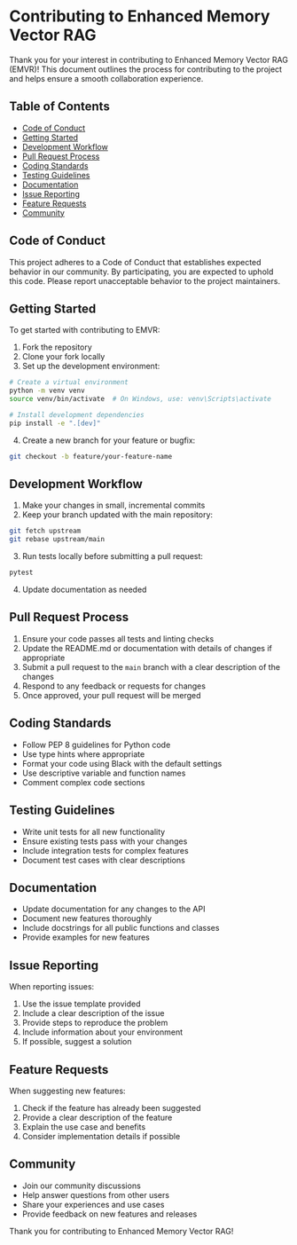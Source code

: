 # Contributing to Enhanced Memory Vector RAG

Thank you for your interest in contributing to Enhanced Memory Vector RAG (EMVR)! This document outlines the process for contributing to the project and helps ensure a smooth collaboration experience.

## Table of Contents

- [Code of Conduct](#code-of-conduct)
- [Getting Started](#getting-started)
- [Development Workflow](#development-workflow)
- [Pull Request Process](#pull-request-process)
- [Coding Standards](#coding-standards)
- [Testing Guidelines](#testing-guidelines)
- [Documentation](#documentation)
- [Issue Reporting](#issue-reporting)
- [Feature Requests](#feature-requests)
- [Community](#community)

## Code of Conduct

This project adheres to a Code of Conduct that establishes expected behavior in our community. By participating, you are expected to uphold this code. Please report unacceptable behavior to the project maintainers.

## Getting Started

To get started with contributing to EMVR:

1. Fork the repository
2. Clone your fork locally
3. Set up the development environment:

```bash
# Create a virtual environment
python -m venv venv
source venv/bin/activate  # On Windows, use: venv\Scripts\activate

# Install development dependencies
pip install -e ".[dev]"
```

4. Create a new branch for your feature or bugfix:

```bash
git checkout -b feature/your-feature-name
```

## Development Workflow

1. Make your changes in small, incremental commits
2. Keep your branch updated with the main repository:

```bash
git fetch upstream
git rebase upstream/main
```

3. Run tests locally before submitting a pull request:

```bash
pytest
```

4. Update documentation as needed

## Pull Request Process

1. Ensure your code passes all tests and linting checks
2. Update the README.md or documentation with details of changes if appropriate
3. Submit a pull request to the `main` branch with a clear description of the changes
4. Respond to any feedback or requests for changes
5. Once approved, your pull request will be merged

## Coding Standards

- Follow PEP 8 guidelines for Python code
- Use type hints where appropriate
- Format your code using Black with the default settings
- Use descriptive variable and function names
- Comment complex code sections

## Testing Guidelines

- Write unit tests for all new functionality
- Ensure existing tests pass with your changes
- Include integration tests for complex features
- Document test cases with clear descriptions

## Documentation

- Update documentation for any changes to the API
- Document new features thoroughly
- Include docstrings for all public functions and classes
- Provide examples for new features

## Issue Reporting

When reporting issues:

1. Use the issue template provided
2. Include a clear description of the issue
3. Provide steps to reproduce the problem
4. Include information about your environment
5. If possible, suggest a solution

## Feature Requests

When suggesting new features:

1. Check if the feature has already been suggested
2. Provide a clear description of the feature
3. Explain the use case and benefits
4. Consider implementation details if possible

## Community

- Join our community discussions
- Help answer questions from other users
- Share your experiences and use cases
- Provide feedback on new features and releases

Thank you for contributing to Enhanced Memory Vector RAG!
